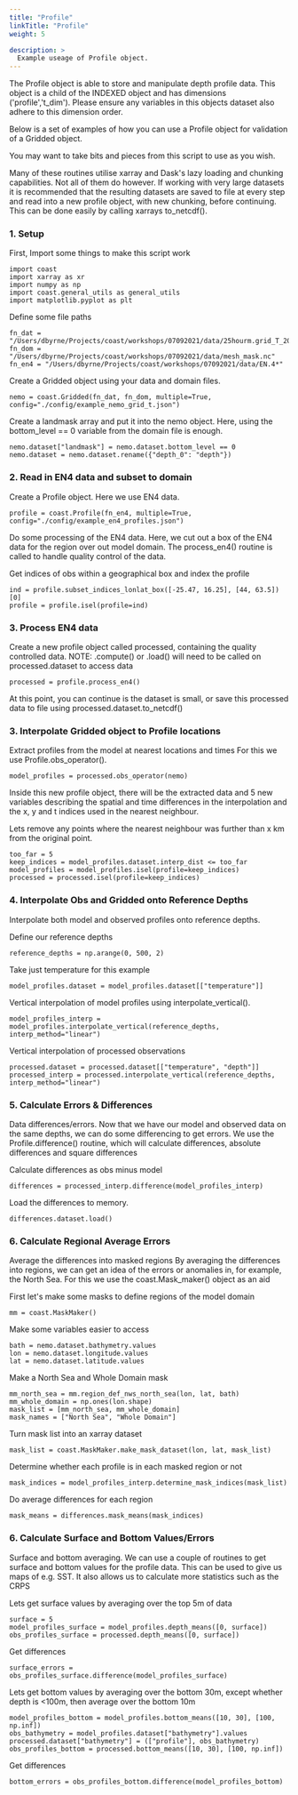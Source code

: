 ```yaml
---
title: "Profile"
linkTitle: "Profile"
weight: 5

description: >
  Example useage of Profile object.
---
```


The Profile object is able to store and manipulate depth profile data. This object is a 
child of the INDEXED object and has dimensions ('profile','t_dim'). Please ensure any
variables in this objects dataset also adhere to this dimension order.

Below is a set of examples of how you can use a Profile object for validation of
a Gridded object.

You may want to take bits and pieces from this script to use as you wish.

Many of these routines utilise xarray and Dask's lazy loading and chunking
capabilities. Not all of them do however. If working with very large datasets
it is recommended that the resulting datasets are saved to file at every step
and read into a new profile object, with new chunking, before continuing. This
can be done easily by calling xarrays to_netcdf().

### 1. Setup

First, Import some things to make this script work

```
import coast
import xarray as xr
import numpy as np
import coast.general_utils as general_utils
import matplotlib.pyplot as plt
```

Define some file paths

```
fn_dat = "/Users/dbyrne/Projects/coast/workshops/07092021/data/25hourm.grid_T_20180101.nc"
fn_dom = "/Users/dbyrne/Projects/coast/workshops/07092021/data/mesh_mask.nc"
fn_en4 = "/Users/dbyrne/Projects/coast/workshops/07092021/data/EN.4*"
```

Create a Gridded object using your data and domain files.

```
nemo = coast.Gridded(fn_dat, fn_dom, multiple=True, config="./config/example_nemo_grid_t.json")
```

Create a landmask array and put it into the nemo object.
Here, using the bottom_level == 0 variable from the domain file is enough.

```
nemo.dataset["landmask"] = nemo.dataset.bottom_level == 0
nemo.dataset = nemo.dataset.rename({"depth_0": "depth"})
```

### 2. Read in EN4 data and subset to domain

Create a Profile object. Here we use EN4 data.
```
profile = coast.Profile(fn_en4, multiple=True, config="./config/example_en4_profiles.json")
```

Do some processing of the EN4 data. Here, we cut out a box of the
EN4 data for the region over out model domain. The process_en4()
routine is called to handle quality control of the data.

Get indices of obs within a geographical box and index the profile

```
ind = profile.subset_indices_lonlat_box([-25.47, 16.25], [44, 63.5])[0]
profile = profile.isel(profile=ind)
```

### 3. Process EN4 data
Create a new profile object called processed, containing the quality
controlled data. NOTE: .compute() or .load() will need to be called on
processed.dataset to access data

```
processed = profile.process_en4()
```

At this point, you can continue is the dataset is small, or save this
processed data to file using processed.dataset.to_netcdf(<filename>)
  
### 3. Interpolate Gridded object to Profile locations

Extract profiles from the model at nearest locations and times
For this we use Profile.obs_operator().
```
model_profiles = processed.obs_operator(nemo)
```
  
Inside this new profile object, there will be the extracted data and 5 new
variables describing the spatial and time differences in the interpolation
and the x, y and t indices used in the nearest neighbour.

Lets remove any points where the nearest neighbour was further than x km from
the original point.
```
too_far = 5
keep_indices = model_profiles.dataset.interp_dist <= too_far
model_profiles = model_profiles.isel(profile=keep_indices)
processed = processed.isel(profile=keep_indices)
```

### 4. Interpolate Obs and Gridded onto Reference Depths                                                     
Interpolate both model and observed profiles onto reference depths.

Define our reference depths
```
reference_depths = np.arange(0, 500, 2)
```
                                                           
Take just temperature for this example
```
model_profiles.dataset = model_profiles.dataset[["temperature"]]
```
                                                           
Vertical interpolation of model profiles using interpolate_vertical().
```        
model_profiles_interp = model_profiles.interpolate_vertical(reference_depths, interp_method="linear")
```

Vertical interpolation of processed observations
```           
processed.dataset = processed.dataset[["temperature", "depth"]]
processed_interp = processed.interpolate_vertical(reference_depths, interp_method="linear")
```

### 5. Calculate Errors & Differences
                                                           
Data differences/errors. Now that we have our model and observed data on the same depths,
we can do some differencing to get errors. We use the
Profile.difference() routine, which will calculate differences,
absolute differences and square differences

Calculate differences as obs minus model
```
differences = processed_interp.difference(model_profiles_interp)
```
Load the differences to memory.
```                              
differences.dataset.load()
```

                                                           
### 6. Calculate Regional Average Errors
                                                           
Average the differences into masked regions
By averaging the differences into regions, we can get an idea of the
errors or anomalies in, for example, the North Sea. For this we use
the coast.Mask_maker() object as an aid

First let's make some masks to define regions of the model domain
```
mm = coast.MaskMaker()
```
Make some variables easier to access
```
bath = nemo.dataset.bathymetry.values
lon = nemo.dataset.longitude.values
lat = nemo.dataset.latitude.values
```
Make a North Sea and Whole Domain mask
```
mm_north_sea = mm.region_def_nws_north_sea(lon, lat, bath)
mm_whole_domain = np.ones(lon.shape)
mask_list = [mm_north_sea, mm_whole_domain]
mask_names = ["North Sea", "Whole Domain"]
```
Turn mask list into an xarray dataset
```
mask_list = coast.MaskMaker.make_mask_dataset(lon, lat, mask_list)
```
Determine whether each profile is in each masked region or not
```
mask_indices = model_profiles_interp.determine_mask_indices(mask_list)
```
Do average differences for each region
```
mask_means = differences.mask_means(mask_indices)
```
  

### 6. Calculate Surface and Bottom Values/Errors
  
Surface and bottom averaging.
We can use a couple of routines to get surface and bottom values
for the profile data. This can be used to give us maps of e.g. SST.
It also allows us to calculate more statistics such as the CRPS

Lets get surface values by averaging over the top 5m of data
```
surface = 5
model_profiles_surface = model_profiles.depth_means([0, surface])
obs_profiles_surface = processed.depth_means([0, surface])
```
Get differences
```
surface_errors = obs_profiles_surface.difference(model_profiles_surface)
```

Lets get bottom values by averaging over the bottom 30m, except whether
depth is <100m, then average over the bottom 10m
```
model_profiles_bottom = model_profiles.bottom_means([10, 30], [100, np.inf])
obs_bathymetry = model_profiles.dataset["bathymetry"].values
processed.dataset["bathymetry"] = (["profile"], obs_bathymetry)
obs_profiles_bottom = processed.bottom_means([10, 30], [100, np.inf])
```
Get differences
```
bottom_errors = obs_profiles_bottom.difference(model_profiles_bottom)
```

